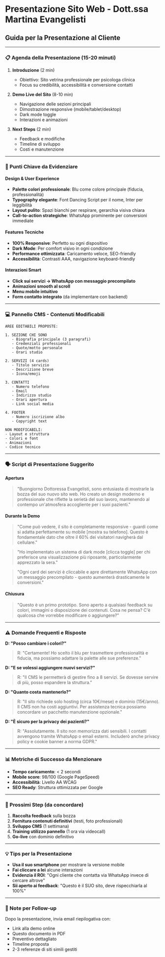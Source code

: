 # Presentazione Sito Web - Dott.ssa Martina Evangelisti
## Guida per la Presentazione al Cliente

---

### 📋 Agenda della Presentazione (15-20 minuti)

1. **Introduzione** (2 min)
   - Obiettivo: Sito vetrina professionale per psicologa clinica
   - Focus su credibilità, accessibilità e conversione contatti

2. **Demo Live del Sito** (8-10 min)
   - Navigazione delle sezioni principali
   - Dimostrazione responsive (mobile/tablet/desktop)
   - Dark mode toggle
   - Interazioni e animazioni

3. **Next Steps** (2 min)
   - Feedback e modifiche
   - Timeline di sviluppo
   - Costi e manutenzione

---

### 🎯 Punti Chiave da Evidenziare

#### Design & User Experience
- **Palette colori professionale**: Blu come colore principale (fiducia, professionalità)
- **Typography elegante**: Font Dancing Script per il nome, Inter per leggibilità
- **Layout pulito**: Spazi bianchi per respirare, gerarchia visiva chiara
- **Call-to-action strategiche**: WhatsApp prominente per conversioni immediate

#### Features Tecniche
- **100% Responsive**: Perfetto su ogni dispositivo
- **Dark Mode**: Per comfort visivo in ogni condizione
- **Performance ottimizzata**: Caricamento veloce, SEO-friendly
- **Accessibilità**: Contrasti AAA, navigazione keyboard-friendly

#### Interazioni Smart
- **Click sui servizi → WhatsApp con messaggio precompilato**
- **Animazioni smooth al scroll**
- **Menu mobile intuitivo**
- **Form contatto integrato** (da implementare con backend)

---

### 💻 Pannello CMS - Contenuti Modificabili

```
AREE EDITABILI PROPOSTE:

1. SEZIONE CHI SONO
   - Biografia principale (3 paragrafi)
   - Credenziali professionali
   - Quote/motto personale
   - Orari studio

2. SERVIZI (4 cards)
   - Titolo servizio
   - Descrizione breve
   - Icona/emoji

3. CONTATTI
   - Numero telefono
   - Email
   - Indirizzo studio
   - Orari apertura
   - Link social media

4. FOOTER
   - Numero iscrizione albo
   - Copyright text

NON MODIFICABILI:
- Layout e struttura
- Colori e font
- Animazioni
- Codice tecnico
```

---

### 🗣️ Script di Presentazione Suggerito

#### Apertura
> "Buongiorno Dottoressa Evangelisti, sono entusiasta di mostrarle la bozza del suo nuovo sito web. 
> Ho creato un design moderno e professionale che riflette la serietà del suo lavoro, 
> mantenendo al contempo un'atmosfera accogliente per i suoi pazienti."

#### Durante la Demo
> "Come può vedere, il sito è completamente responsive - guardi come si adatta perfettamente 
> su mobile [mostra su telefono]. Questo è fondamentale dato che oltre il 60% dei visitatori 
> navigherà dal cellulare."

> "Ho implementato un sistema di dark mode [clicca toggle] per chi preferisce 
> una visualizzazione più riposante, particolarmente apprezzato la sera."

> "Ogni card dei servizi è cliccabile e apre direttamente WhatsApp con un messaggio 
> precompilato - questo aumenterà drasticamente le conversioni."

#### Chiusura
> "Questo è un primo prototipo. Sono aperto a qualsiasi feedback su colori, 
> immagini o disposizione dei contenuti. Cosa ne pensa? C'è qualcosa che vorrebbe 
> modificare o aggiungere?"

---

### ⚠️ Domande Frequenti e Risposte

**D: "Posso cambiare i colori?"**
> R: "Certamente! Ho scelto il blu per trasmettere professionalità e fiducia, 
> ma possiamo adattare la palette alle sue preferenze."

**D: "E se volessi aggiungere nuovi servizi?"**
> R: "Il CMS le permetterà di gestire fino a 8 servizi. Se dovesse servire 
> di più, posso espandere la struttura."

**D: "Quanto costa mantenerlo?"**
> R: "Il sito richiede solo hosting (circa 10€/mese) e dominio (15€/anno). 
> Il CMS non ha costi aggiuntivi. Per assistenza tecnica possiamo concordare 
> un pacchetto manutenzione opzionale."

**D: "È sicuro per la privacy dei pazienti?"**
> R: "Assolutamente. Il sito non memorizza dati sensibili. I contatti avvengono 
> tramite WhatsApp o email esterni. Includerò anche privacy policy e cookie banner 
> a norma GDPR."

---

### 📊 Metriche di Successo da Menzionare

- **Tempo caricamento**: < 2 secondi
- **Mobile score**: 98/100 (Google PageSpeed)
- **Accessibilità**: Livello AA WCAG
- **SEO Ready**: Struttura ottimizzata per Google

---

### 🚀 Prossimi Step (da concordare)

1. **Raccolta feedback** sulla bozza
2. **Fornitura contenuti definitivi** (testi, foto professionali)
3. **Sviluppo CMS** (1 settimana)
4. **Training utilizzo pannello** (1 ora via videocall)
5. **Go-live** con dominio definitivo

---

### 💡 Tips per la Presentazione

- **Usa il suo smartphone** per mostrare la versione mobile
- **Fai cliccare a lei** alcune interazioni
- **Evidenzia il ROI**: "Ogni cliente che contatta via WhatsApp invece di cercare altrove"
- **Sii aperto ai feedback**: "Questo è il SUO sito, deve rispecchiarla al 100%"

---

### 📝 Note per Follow-up

Dopo la presentazione, invia email riepilogativa con:
- Link alla demo online
- Questo documento in PDF
- Preventivo dettagliato
- Timeline proposta
- 2-3 referenze di siti simili gestiti